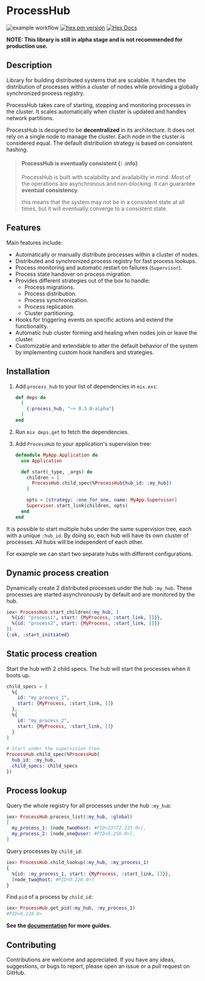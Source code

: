 # ProcessHub

![example workflow](https://github.com/alfetahe/process-hub/actions/workflows/elixir.yml/badge.svg)  [![hex.pm version](https://img.shields.io/hexpm/v/coverex.svg?style=flat)](https://hex.pm/packages/process_hub) [![Hex Docs](https://img.shields.io/badge/hex-docs-lightgreen.svg)](https://hexdocs.pm/process_hub)

**NOTE: This library is still in alpha stage and is not recommended for production use.**

## Description

Library for building distributed systems that are scalable. It handles the distribution of
processes within a cluster of nodes while providing a globally synchronized process registry.

ProcessHub takes care of starting, stopping and monitoring processes in the cluster.
It scales automatically when cluster is updated and handles network partitions.

ProcessHub is designed to be **decentralized** in its architecture. It does not rely on a
single node to manage the cluster. Each node in the cluster is considered equal.
The default distribution strategy is based on consistent hashing.

> #### ProcessHub is eventually consistent {: .info}
> ProcessHub is built with scalability and availability in mind. 
> Most of the operations are asynchronous and non-blocking. It can guarantee **eventual consistency**.
>
> this means that the system may not be in a consistent state at all times, 
> but it will eventually converge to a consistent state.

## Features

Main features include:
- Automatically or manually distribute processes within a cluster of nodes.
- Distributed and synchronized process registry for fast process lookups.
- Process monitoring and automatic restart on failures (`Supervisor`).
- Process state handover on process migration.
- Provides different strategies out of the box to handle: 
  - Process migrations.
  - Process distribution.
  - Process synchronization.
  - Process replication.
  - Cluster partitioning.
- Hooks for triggering events on specific actions and extend the functionality.
- Automatic hub cluster forming and healing when nodes join or leave the cluster.
- Customizable and extendable to alter the default behavior of the system by implementing custom hook handlers and strategies.

## Installation

1. Add `process_hub` to your list of dependencies in `mix.exs`:

    ```elixir
    def deps do
      [
        {:process_hub, "~> 0.3.0-alpha"}
      ]
    end
    ```

2. Run `mix deps.get` to fetch the dependencies.    

3. Add `ProcessHub` to your application's supervision tree:

    ```elixir
    defmodule MyApp.Application do
      use Application

      def start(_type, _args) do
        children = [
          ProcessHub.child_spec(%ProcessHub{hub_id: :my_hub})
        ]

        opts = [strategy: :one_for_one, name: MyApp.Supervisor]
        Supervisor.start_link(children, opts)
      end
    end
    ```
  It is possible to start multiple hubs under the same supervision tree, each
  with a unique `:hub_id`.
  By doing so, each hub will have its own cluster of processes. 
  All hubs will be independent of each other.

  For example we can start two separate hubs with different configurations.

## Dynamic process creation
Dynamically create 2 distributed processes under the hub `:my_hub`. These processes are
started asynchronously by default and are monitored by the hub.

```elixir
iex> ProcessHub.start_children(:my_hub, [
  %{id: "process1", start: {MyProcess, :start_link, []}},
  %{id: "process2", start: {MyProcess, :start_link, []}}
])
{:ok, :start_initiated}
```

## Static process creation
Start the hub with 2 child specs. The hub will start the processes when it boots up.

```elixir
child_specs = [
  %{
    id: "my_process_1",
    start: {MyProcess, :start_link, []}
  },
  %{
    id: "my_process_2",
    start: {MyProcess, :start_link, []}
  }
]

# Start under the supervision tree.
ProcessHub.child_spec(%ProcessHub{
  hub_id: :my_hub,
  child_specs: child_specs
})
```

## Process lookup

Query the whole registry for all processes under the hub `:my_hub`:
```elixir
iex> ProcessHub.process_list(:my_hub, :global)
[
  my_process_1: [node_two@host: #PID<23772.233.0>],
  my_process_2: [node_one@user: #PID<0.250.0>],
]
```

Query processes by `child_id`:
```elixir
iex> ProcessHub.child_lookup(:my_hub, :my_process_1)
{
  %{id: :my_process_1, start: {MyProcess, :start_link, []}},
  [node_two@host: #PID<0.228.0>]
}
```

Find `pid` of a process by `child_id`:
```elixir
iex> ProcessHub.get_pid(:my_hub, :my_process_1)
#PID<0.228.0>
```

**See the [documentation](https://hexdocs.pm/process_hub) for more guides.**

## Contributing
Contributions are welcome and appreciated. If you have any ideas, suggestions, or bugs to report,
please open an issue or a pull request on GitHub.